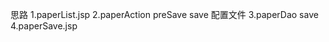 思路
1.paperList.jsp
2.paperAction
    preSave
    save
    配置文件
3.paperDao
    save
4.paperSave.jsp   



    




    
    